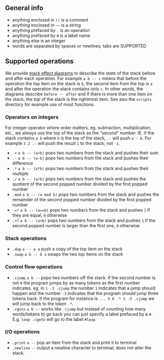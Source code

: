 ## General info
* anything enclosed in `()` is a comment
* anything enclosed in `~~` is a string
* anything prefaced by `.` is an operation 
* anything prefaced by `#` is a label name
* anything else is an integer
* words are separated by spaces or newlines; tabs are SUPPORTED

## Supported operations

We provide 
[stack effect diagrams](https://en.wikipedia.org/wiki/Stack-oriented_programming#Stack_effect_diagrams)
to describe the state of the stack before and after each operation. For example
`a b -- c` means that before the operation the top item on the stack is `b`,
the second item from the top is `a` and after the operation the stack contains
only `c`. In other words, the diagrams describe `before -- after` and if there
is more than one item on the stack, the top of the stack is the rightmost item.
See also the `scripts` directory for example use of most functions.

### Operators on integers
For integer operator where order matters, eg. subtraction, multiplication, etc., we
always use the top of the stack as the "second" number. IE. if the stack
contains `a b` where `b` is the top of the stack, `.-` will push `a - b`. For
example `3 2 .-` will push the result `1` to the stack; not `-1`.

* `.+` `a b -- (a+b)` pops two numbers from the stack and pushes their sum
* `.-` `a b -- (a-b)` pops two numbers from the stack and pushes their difference
* `.*` `a b -- (a*b)` pops two numbers from the stack and pushes their multiple
* `./` `a b -- (a/b)` pops two numbers from the stack and pushes the quotient
  of the second popped number divided by the first popped number
* `.mod` `a b -- (a mod b)` pops two numbers from the stack and pushes the
  remainder of the second popped number divided by the first popped number
* `.=?` `a b -- (a==b)` pops two numbers from the stack and pushes `1` if they
  are equal, `0` otherwise
* `.>?` `a b -- (a>b)` pops two numbers from the stack and pushes `1` if the
  second popped number is larger than the first one, `0` otherwise

### Stack operations
* `.dup` `a -- a a` push a copy of the top item on the stack
* `.swap` `a b -- b a` swaps the two top items on the stack 

### Control flow operations
* `.cjump` `a b --` pops two numbers off the stack. if the second number is not `0` the
  program jumps by as many tokens as the first number indicates. eg. in 
  `1 -3 .cjump` the number `1` indicates that a jump should happen and the
  number `-3` indicates that the program should jump three tokens back. If the
  program for instance is `... 5 6 .* 1 -3 .cjump` we will jump back to the
  token `.*`.
* `.cgoto` `a b --` works like `.cjump` but instead of counting how many words/tokens to go back you can just specify a label prefaced by a `#`. E.g. `loop .cgoto` will go to the label `#loop`

### I/O operations
* `.print` `a --` pop an item from the stack and print it to terminal
* `.newline` `--` output a newline character to terminal; does not alter the stack.

